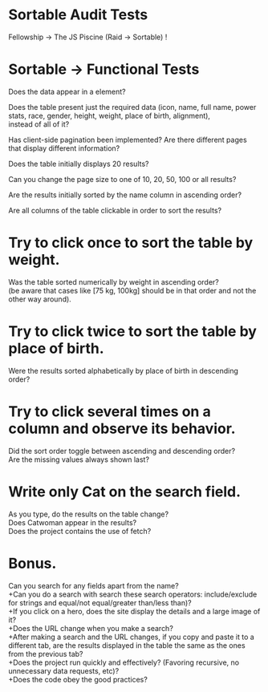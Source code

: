 # Sortable Audit Tests

Fellowship → The JS Piscine (Raid → Sortable) !

# Sortable → Functional Tests
Does the data appear in a <table> element?

Does the table present just the required data (icon, name, full name, power stats, race, gender, height, weight, place of birth, alignment),<BR>
instead of all of it?

Has client-side pagination been implemented? Are there different pages that display different information?

Does the table initially displays 20 results?

Can you change the page size to one of 10, 20, 50, 100 or all results?

Are the results initially sorted by the name column in ascending order?

Are all columns of the table clickable in order to sort the results?

# Try to click once to sort the table by weight.
Was the table sorted numerically by weight in ascending order?<BR>
(be aware that cases like [75 kg, 100kg] should be in that order and not the other way around).

# Try to click twice to sort the table by place of birth.
Were the results sorted alphabetically by place of birth in descending order?

# Try to click several times on a column and observe its behavior.
Did the sort order toggle between ascending and descending order?<BR>
Are the missing values always shown last?

# Write only Cat on the search field.
As you type, do the results on the table change?<BR>
Does Catwoman appear in the results?<BR>
Does the project contains the use of fetch?

# Bonus.
Can you search for any fields apart from the name?<BR>
+Can you do a search with search these search operators: include/exclude for strings and equal/not equal/greater than/less than)?<BR>
+If you click on a hero, does the site display the details and a large image of it?<BR>
+Does the URL change when you make a search?<BR>
+After making a search and the URL changes, if you copy and paste it to a different tab, are the results displayed in the table the same as the ones from the previous tab?<BR>
+Does the project run quickly and effectively? (Favoring recursive, no unnecessary data requests, etc)?<BR>
+Does the code obey the good practices?<BR>

